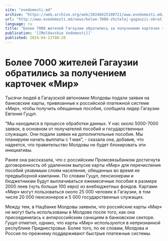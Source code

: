```yaml
---
site: "evedomosti.md"
archive: "https://web.archive.org/web/20240425100721/www.evedomosti.md/news/bolee-7000-zhitelej-gagauzii-obratilis-za-polucheniem-kartoc"
url: "http://www.evedomosti.md/news/bolee-7000-zhitelej-gagauzii-obratilis-za-polucheniem-kartoc"
language: ru
title: "Более 7000 жителей Гагаузии обратились за получением карточек «Мир»"
publication: '[[Moldavskie Vedomosti]]'
published: 2024-04-22T08:20
---
```


# Более 7000 жителей Гагаузии обратились за получением карточек «Мир»

Тысячи людей в Гагаузской автономии Молдовы подали заявки на банковские карты, привязанные к российской платежной системе «Мир», чтобы получить обещанные пособия, сообщила лидер Гагаузии Евгения Гуцул.

"Мы находимся в процессе обработки данных. У нас около 5000-7000 заявок, в основном от получателей пособий и государственных служащих. Они подали заявки на дополнительные пособия. Мы планируем начать выплаты с 1 мая", - сказала она, добавив, что надеется, что правительство Молдовы не будет блокировать эти инициативы.

Ранее она рассказала, что с российским Промсвязьбанком достигнута договоренность об удаленном выпуске карты «Мир» для перечисления пособий уязвимым слоям населения, обещанных во время ее предвыборной кампании. По словам Гуцул, пенсионерам и бюджетникам будут выплачиваться ежемесячные пособия в размере 2000 леев (чуть больше 100 евро) из внебюджетных фондов. Картами «Мир» могут пользоваться около 25 000 человек в Гагаузии, в том числе 20 000 пенсионеров и 5 000 государственных служащих.

Между тем, в Нацбанке Молдовы заявили, что российские карты «Мир» не могут быть использованы в Молдове после того, как она присоединилась к антироссийским санкциям в банковском секторе. Гуцул отметил, однако, что карты «Мир» используются в непризнанной республике Приднестровье. Более того, по ее словам, Молдова и Россия по-прежнему поддерживают быстрые платежные системы.